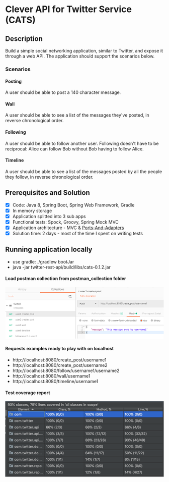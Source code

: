 # Clever API for Twitter Service (CATS)


## Description

Build a simple social networking application, similar to Twitter, and expose it through a web API. The application should support the scenarios below.

### Scenarios

#### Posting
A user should be able to post a 140 character message.

#### Wall
A user should be able to see a list of the messages they've posted, in reverse chronological order.

#### Following
A user should be able to follow another user. Following doesn't have to be reciprocal: Alice can follow Bob without Bob having to follow Alice.

#### Timeline
A user should be able to see a list of the messages posted by all the people they follow, in reverse chronological order.


## Prerequisites and Solution

- [x] Code: Java 8, Spring Boot, Spring Web Framework, Gradle
- [x] In memory storage
- [x] Application splitted into 3 sub apps 
- [x] Functional tests: Spock, Groovy, Spring Mock MVC
- [x] Application architecture - MVC & [Ports-And-Adapters](https://spin.atomicobject.com/2013/02/23/ports-adapters-software-architecture/)
- [x] Solution time: 2 days - most of the time I spent on writing tests

## Running application locally

- use gradle: ./gradlew bootJar
- java -jar twitter-rest-api/build/libs/cats-0.1.2.jar


#### Load postman collection from postman_collection folder
![Post man view](img/postman.png)

#### Requests examples ready to play with on localhost

- http://localhost:8080/create_post/username1
- http://localhost:8080/create_post/username2
- http://localhost:8080/follow/username1/username2
- http://localhost:8080/wall/username1
- http://localhost:8080/timeline/username1


#### Test coverage report

![Post man view](img/test_coverage.png)
